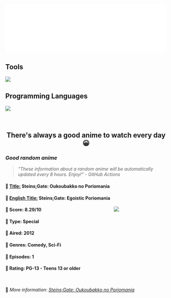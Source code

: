
<img src="svg/nai.svg" />

<p>
  <h2>Tools</h2>
  <a href="https://skillicons.dev">
    <img src="https://skillicons.dev/icons?i=git,dotnet,mongodb,express,react,nodejs,bootstrap,tailwind,laravel" />
  </a>

  <br />

  <h2>Programming Languages</h2>

  <a href="https://skillicons.dev">
    <img src="https://skillicons.dev/icons?i=javascript,typescript,html,css,cs,php" />
  </a>
</p>

<br />

<h2 align="center">There's always a good anime to watch every day 😀</h2>
<h3><i>Good random anime</i></h3>

<blockquote>
<i>
<q>These information about a random anime will be automatically updated every 8 hours. Enjoy!</q> - GitHub Actions
</i>
</blockquote>

<h4>
  <strong>🥭 <u>Title:</u></strong> Steins;Gate: Oukoubakko no Poriomania
</h4>

<h4>🌿 <u>English Title:</u> Steins;Gate: Egoistic Poriomania</h4>

<img align="right" width="165" src=https://cdn.myanimelist.net/images/anime/1805/123188.jpg />

<h4>🌱 Score: 8.29/10</h4>

<h4>🌲 Type: Special</h4>

<h4>🌴 Aired: 2012</h4>

<h4>🌵 Genres: Comedy, Sci-Fi</h4>

<h4>🥑 Episodes: 1</h4>

<h4>🍏 Rating: PG-13 - Teens 13 or older</h4>

<br />

🍂 *More information: [Steins;Gate: Oukoubakko no Poriomania](https://myanimelist.net/anime/10863/Steins_Gate__Oukoubakko_no_Poriomania)*
    